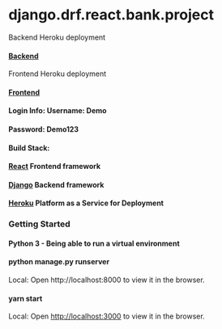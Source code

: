 # django.drf.react.bank.project

Backend Heroku deployment
#### [Backend](https://django-react-drf.herokuapp.com/api/bank/)

Frontend Heroku deployment

#### [Frontend](https://django-react-frontend.herokuapp.com/)

#### Login Info: Username: Demo
####             Password: Demo123

#### Build Stack:

#### [React](https://reactjs.org/) Frontend framework 

#### [Django](https://www.djangoproject.com/) Backend framework 

#### [Heroku](https://www.heroku.com) Platform as a Service for Deployment

### Getting Started

#### Python 3 - Being able to run a virtual environment

#### python manage.py runserver
Local: 
Open http://localhost:8000 to view it in the browser.

#### yarn start
Local:
Open [http://localhost:3000](http://localhost:3000) to view it in the browser.




